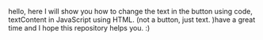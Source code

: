 hello, here I will show you how to change the text in the button using code, textContent in JavaScript using HTML. (not a button, just text. )have a great time and I hope this repository helps you. 
:)
